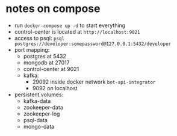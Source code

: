 # notes on compose
* run `docker-compose up -d` to start everything
* control-center is located at `http://localhost:9021`
* access to psql: `psql postgres://developer:somepassword@127.0.0.1:5432/developer`
* port mapping:
  * postgres at 5432
  * mongodb at 27017
  * control-center at 9021
  * kafka:
    * 29092 inside docker network `bot-api-integrator`
    * 9092 on localhost
* persistent volumes:
  * kafka-data
  * zookeeper-data
  * zookeeper-log
  * psql-data
  * mongo-data

